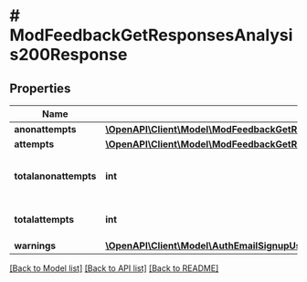 # # ModFeedbackGetResponsesAnalysis200Response

## Properties

Name | Type | Description | Notes
------------ | ------------- | ------------- | -------------
**anonattempts** | [**\OpenAPI\Client\Model\ModFeedbackGetResponsesAnalysis200ResponseAnonattemptsInner[]**](ModFeedbackGetResponsesAnalysis200ResponseAnonattemptsInner.md) |  |
**attempts** | [**\OpenAPI\Client\Model\ModFeedbackGetResponsesAnalysis200ResponseAttemptsInner[]**](ModFeedbackGetResponsesAnalysis200ResponseAttemptsInner.md) |  |
**totalanonattempts** | **int** | Total anonymous responses count. | [default to null]
**totalattempts** | **int** | Total responses count. | [default to null]
**warnings** | [**\OpenAPI\Client\Model\AuthEmailSignupUser200ResponseWarningsInner[]**](AuthEmailSignupUser200ResponseWarningsInner.md) |  | [optional]

[[Back to Model list]](../../README.md#models) [[Back to API list]](../../README.md#endpoints) [[Back to README]](../../README.md)
